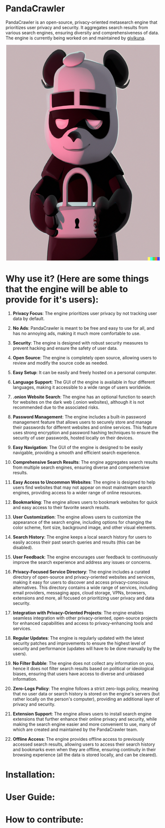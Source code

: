 # PandaCrawler
PandaCrawler is an open-source, privacy-oriented metasearch engine that prioritizes user privacy and security. It aggregates search results from various search engines, ensuring diversity and comprehensiveness of data. The engine is currently being worked on and maintained by [givikuna](https://github.com/givikuna).

<p align="center">
  <a href="https://github.com/givikuna/PandaCrawler/"><img src="https://github.com/givikuna/PandaCrawler/blob/main/pandas/panda26.png" title="PandaCrawler" alt="PandaCrawler" width="500" height="700"/></a>
</p>

# Why use it? (Here are some things that the engine will be able to provide for it's users):

1. **Privacy Focus**: The engine prioritizes user privacy by not tracking user data by default.

2. **No Ads**: PandaCrawler is meant to be free and easy to use for all, and has no annoying ads, making it much more comfortable to use.

3. **Security**: The engine is designed with robust security measures to prevent hacking and ensure the safety of user data.

4. **Open Source**: The engine is completely open source, allowing users to review and modify the source code as needed.

5. **Easy Setup**: It can be easily and freely hosted on a personal computer.

6. **Language Support**: The GUI of the engine is available in four different languages, making it accessible to a wide range of users worldwide.

7. **.onion Website Search**: The engine has an optional function to search for websites on the dark web (.onion websites), although it is not recommended due to the associated risks.

8. **Password Management**: The engine includes a built-in password management feature that allows users to securely store and manage their passwords for different websites and online services. This feature uses strong encryption and password hashing techniques to ensure the security of user passwords, hosted locally on their devices.

9. **Easy Navigation**: The GUI of the engine is designed to be easily navigable, providing a smooth and efficient search experience.

10. **Comprehensive Search Results**: The engine aggregates search results from multiple search engines, ensuring diverse and comprehensive results.

11. **Easy Access to Uncommon Websites**: The engine is designed to help users find websites that may not appear on most mainstream search engines, providing access to a wider range of online resources.

12. **Bookmarking**: The engine allows users to bookmark websites for quick and easy access to their favorite search results.

13. **User Customization**: The engine allows users to customize the appearance of the search engine, including options for changing the color scheme, font size, background image, and other visual elements.

14. **Search History**: The engine keeps a local search history for users to easily access their past search queries and results (this can be disabled).

15. **User Feedback**: The engine encourages user feedback to continuously improve the search experience and address any issues or concerns.

16. **Privacy-Focused Service Directory**: The engine includes a curated directory of open-source and privacy-oriented websites and services, making it easy for users to discover and access privacy-conscious alternatives. This directory contains a wide range of services, including email providers, messaging apps, cloud storage, VPNs, browsers, extensions and more, all focused on prioritizing user privacy and data security.

17. **Integration with Privacy-Oriented Projects**: The engine enables seamless integration with other privacy-oriented, open-source projects for enhanced capabilities and access to privacy-enhancing tools and services.

18. **Regular Updates**: The engine is regularly updated with the latest security patches and improvements to ensure the highest level of security and performance (updates will have to be done manually by the users).

19. **No Filter Bubble**: The engine does not collect any information on you, hence it does not filter search results based on political or ideological biases, ensuring that users have access to diverse and unbiased information.

20. **Zero-Logs Policy**: The engine follows a strict zero-logs policy, meaning that no user data or search history is stored on the engine's servers (but rather locally on the person's computer), providing an additional layer of privacy and security.

21. **Extension Support**: The engine allows users to install search engine extensions that further enhance their online privacy and security, while making the search engine easier and more convenient to use, many of which are created and maintained by the PandaCrawler team.

22. **Offline Access**: The engine provides offline access to previously accessed search results, allowing users to access their search history and bookmarks even when they are offline, ensuring continuity in their browsing experience (all the data is stored locally, and can be cleared).

# Installation:

# User Guide:

# How to contribute:
